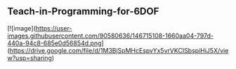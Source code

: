 ## Teach-in-Programming-for-6DOF


[![image](https://user-images.githubusercontent.com/90580636/146715108-1660aa04-797d-440a-94c8-685e0d56854d.png] (https://drive.google.com/file/d/1M3BjSpMHcEspvYx5vrVKCISbspiHiJ5X/view?usp=sharing)
